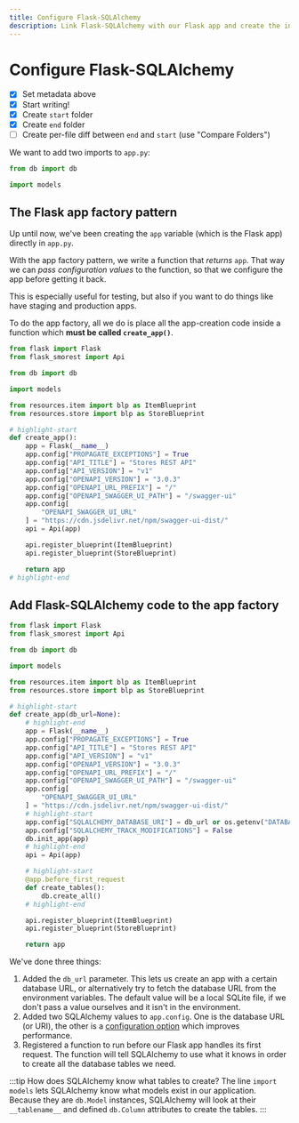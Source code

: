 ```yaml
---
title: Configure Flask-SQLAlchemy
description: Link Flask-SQLAlchemy with our Flask app and create the initial tables.
---
```


# Configure Flask-SQLAlchemy

- [x] Set metadata above
- [x] Start writing!
- [x] Create `start` folder
- [x] Create `end` folder
- [ ] Create per-file diff between `end` and `start` (use "Compare Folders")

We want to add two imports to `app.py`:

```python title="app.py"
from db import db

import models
```

## The Flask app factory pattern

Up until now, we've been creating the `app` variable (which is the Flask app) directly in `app.py`.

With the app factory pattern, we write a function that _returns_ `app`. That way we can _pass configuration values_ to the function, so that we configure the app before getting it back.

This is especially useful for testing, but also if you want to do things like have staging and production apps.

To do the app factory, all we do is place all the app-creation code inside a function which **must be called `create_app()`**.

```python title="app.py"
from flask import Flask
from flask_smorest import Api

from db import db

import models

from resources.item import blp as ItemBlueprint
from resources.store import blp as StoreBlueprint

# highlight-start
def create_app():
    app = Flask(__name__)
    app.config["PROPAGATE_EXCEPTIONS"] = True
    app.config["API_TITLE"] = "Stores REST API"
    app.config["API_VERSION"] = "v1"
    app.config["OPENAPI_VERSION"] = "3.0.3"
    app.config["OPENAPI_URL_PREFIX"] = "/"
    app.config["OPENAPI_SWAGGER_UI_PATH"] = "/swagger-ui"
    app.config[
        "OPENAPI_SWAGGER_UI_URL"
    ] = "https://cdn.jsdelivr.net/npm/swagger-ui-dist/"
    api = Api(app)

    api.register_blueprint(ItemBlueprint)
    api.register_blueprint(StoreBlueprint)

    return app
# highlight-end
```

## Add Flask-SQLAlchemy code to the app factory

```python title="app.py"
from flask import Flask
from flask_smorest import Api

from db import db

import models

from resources.item import blp as ItemBlueprint
from resources.store import blp as StoreBlueprint

# highlight-start
def create_app(db_url=None):
    # highlight-end
    app = Flask(__name__)
    app.config["PROPAGATE_EXCEPTIONS"] = True
    app.config["API_TITLE"] = "Stores REST API"
    app.config["API_VERSION"] = "v1"
    app.config["OPENAPI_VERSION"] = "3.0.3"
    app.config["OPENAPI_URL_PREFIX"] = "/"
    app.config["OPENAPI_SWAGGER_UI_PATH"] = "/swagger-ui"
    app.config[
        "OPENAPI_SWAGGER_UI_URL"
    ] = "https://cdn.jsdelivr.net/npm/swagger-ui-dist/"
    # highlight-start
    app.config["SQLALCHEMY_DATABASE_URI"] = db_url or os.getenv("DATABASE_URL", "sqlite:///data.db")
    app.config["SQLALCHEMY_TRACK_MODIFICATIONS"] = False
    db.init_app(app)
    # highlight-end
    api = Api(app)

    # highlight-start
    @app.before_first_request
    def create_tables():
        db.create_all()
    # highlight-end

    api.register_blueprint(ItemBlueprint)
    api.register_blueprint(StoreBlueprint)

    return app
```

We've done three things:

1. Added the `db_url` parameter. This lets us create an app with a certain database URL, or alternatively try to fetch the database URL from the environment variables. The default value will be a local SQLite file, if we don't pass a value ourselves and it isn't in the environment.
2. Added two SQLAlchemy values to `app.config`. One is the database URL (or URI), the other is a [configuration option](https://flask-sqlalchemy.palletsprojects.com/en/2.x/config/) which improves performance.
3. Registered a function to run before our Flask app handles its first request. The function will tell SQLAlchemy to use what it knows in order to create all the database tables we need.

:::tip How does SQLAlchemy know what tables to create?
The line `import models` lets SQLAlchemy know what models exist in our application. Because they are `db.Model` instances, SQLAlchemy will look at their `__tablename__` and defined `db.Column` attributes to create the tables.
:::